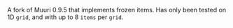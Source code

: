 A fork of Muuri 0.9.5 that implements frozen items.
Has only been tested on 1D `grid`, and with up to 8 `items` per `grid`.
